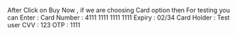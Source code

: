 After Click on Buy Now , if we are choosing Card option then 
For testing you can Enter : Card Number : 4111 1111 1111 1111
Expiry : 02/34
Card Holder : Test user
CVV : 123
OTP : 1111
